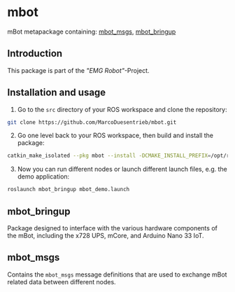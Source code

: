 # mbot
mBot metapackage containing: [mbot_msgs](https://github.com/MarcoDuesentrieb/mbot/tree/main/mbot_msgs), [mbot_bringup](https://github.com/MarcoDuesentrieb/mbot/tree/main/mbot_bringup)

## Introduction

This package is part of the *"EMG Robot"*-Project.

##  Installation and usage

1. Go to the `src` directory of your ROS workspace and clone the repository:
 ```bash
 git clone https://github.com/MarcoDuesentrieb/mbot.git
 ```

2. Go one level back to your ROS workspace, then build and install the package:

 ```bash
catkin_make_isolated --pkg mbot --install -DCMAKE_INSTALL_PREFIX=/opt/ros/melodic
 ```

3. Now you can run different nodes or launch different launch files, e.g. the demo application:

 ```bash
roslaunch mbot_bringup mbot_demo.launch
 ```

## mbot_bringup

Package designed to interface with the various hardware components of the mBot, including the x728 UPS, mCore, and Arduino Nano 33 IoT.

## mbot_msgs

Contains the `mbot_msgs` message definitions that are used to exchange mBot related data between different nodes.




